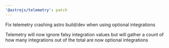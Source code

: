 ```yaml
---
'@astrojs/telemetry': patch
---
```


Fix telemetry crashing astro build/dev when using optional integrations

Telemetry will now ignore falsy integration values but will gather a count of how many integrations out of the total are now optional integrations